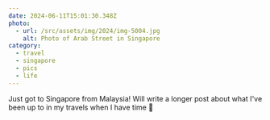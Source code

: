 ```yaml
---
date: 2024-06-11T15:01:30.348Z
photo:
  - url: /src/assets/img/2024/img-5004.jpg
    alt: Photo of Arab Street in Singapore
category:
  - travel
  - singapore
  - pics
  - life
---
```


Just got to Singapore from Malaysia! Will write a longer post about what I've been up to in my travels when I have time 
